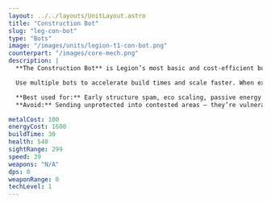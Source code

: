 ```yaml
---
layout: ../../layouts/UnitLayout.astro
title: "Construction Bot"
slug: "leg-con-bot"
type: "Bots"
image: "/images/units/legion-t1-con-bot.png"
counterpart: "/images/core-mech.png"
description: |
  **The Construction Bot** is Legion’s most basic and cost-efficient builder unit. It can construct all Tier 1 structures and is critical for early economic growth, base expansion, and map control. Although slow and unarmed, it provides passive utility by generating a small amount of energy and expanding the player's storage capacity by +50 for both metal and energy.

  Use multiple bots to accelerate build times and scale faster. When expanding to new resource points or frontline bases, always **escort your constructors** to prevent ambushes — losing them can cripple momentum. Keep them alive, and your economy will thank you.

  **Best used for:** Early structure spam, eco scaling, passive energy trickle  
  **Avoid:** Sending unprotected into contested areas — they’re vulnerable

metalCost: 100
energyCost: 1600
buildTime: 30
health: 540
sightRange: 299
speed: 39
weapons: "N/A"
dps: 0
weaponRange: 0 
techLevel: 1
---
```

